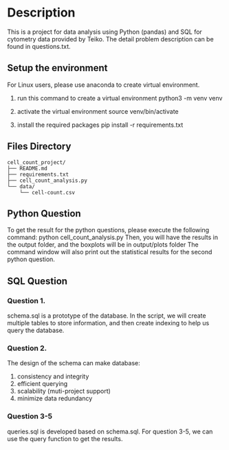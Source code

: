 # Description
This is a project for data analysis using Python (pandas) and SQL for cytometry data provided by Teiko.
The detail problem description can be found in questions.txt.

## Setup the environment
For Linux users, please use anaconda to create virtual environment.
1. run this command to create a virtual environment
python3 -m venv venv

2. activate the virtual environment
source venv/bin/activate

3. install the required packages
pip install -r requirements.txt

## Files Directory
```plaintext
cell_count_project/
├── README.md
├── requirements.txt
├── cell_count_analysis.py
└── data/
    └── cell-count.csv
```

## Python Question
To get the result for the python questions, please execute the following command: python cell_count_analysis.py
Then, you will have the results in the output folder, and the boxplots will be in output/plots folder
The command window will also print out the statistical results for the second python question.



## SQL Question
### Question 1.
schema.sql is a prototype of the database. In the script, we will create multiple tables to store information, and then create indexing to help us query the database.

### Question 2.
The design of the schema can make database:
1. consistency and integrity
2. efficient querying
3. scalability (muti-project support)
4. minimize data redundancy

### Question 3-5
queries.sql is developed based on schema.sql. For question 3-5, we can use the query function to get the results.


